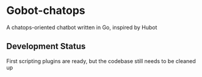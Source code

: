 # Gobot-chatops
A chatops-oriented chatbot written in Go, inspired by Hubot

## Development Status
First scripting plugins are ready, but the codebase still needs to be cleaned up
